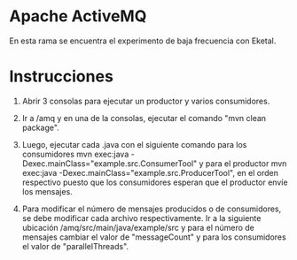 # Apache ActiveMQ
En esta rama se encuentra el experimento de baja frecuencia con Eketal.

# Instrucciones

1. Abrir 3 consolas para ejecutar un productor y varios consumidores. 

2. Ir a /amq y en una de la consolas, ejecutar el comando "mvn clean package".

3. Luego, ejecutar cada .java con el siguiente comando para los consumidores mvn exec:java -Dexec.mainClass="example.src.ConsumerTool" y para el productor mvn exec:java -Dexec.mainClass="example.src.ProducerTool", en el orden respectivo puesto que los consumidores esperan que el productor envíe los mensajes. 

4. Para modificar el número de mensajes producidos o de consumidores, se debe modificar cada archivo respectivamente. Ir a la siguiente ubicación /amq/src/main/java/example/src y para el número de mensajes cambiar el valor de "messageCount" y para los consumidores el valor de "parallelThreads".
